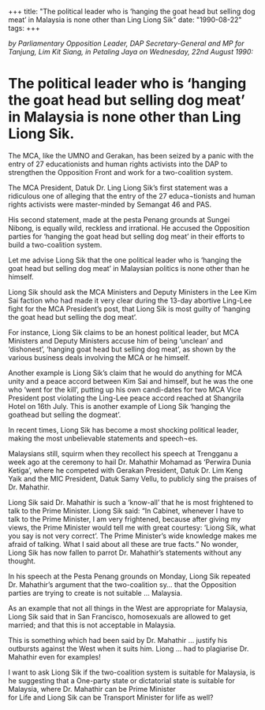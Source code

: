 +++ 
title: "The political leader who is ‘hanging the goat head but selling dog meat’ in Malaysia is none other than Ling Liong Sik"
date: "1990-08-22"
tags:
+++

_by Parliamentary Opposition Leader, DAP Secretary-General and MP for Tanjung, Lim Kit Siang, in Petaling Jaya on Wednesday, 22nd August  1990:_

# The political leader who is ‘hanging the goat head but selling dog meat’ in Malaysia is none other than Ling Liong Sik.

The MCA, like the UMNO and Gerakan, has been seized by a panic with the entry of 27 educationists and human rights activists into the DAP to strengthen the Opposition Front and work for a two-coalition system.</u>

The MCA President, Datuk Dr. Ling Liong Sik’s first statement was a ridiculous one of alleging that 
the entry of the 27 educa¬tionists and human rights activists were master-minded by Semangat 46 and PAS.

His second statement, made at the pesta Penang grounds at Sungei Nibong, is equally wild, reckless 
and irrational. He accused the Opposition parties for ‘hanging the goat head but selling dog meat’ 
in their efforts to build a two-coalition system.

Let me advise Liong Sik that the one political leader who is ‘hanging the goat head but selling dog meat’ in Malaysian politics is none other than he himself.

Liong Sik should ask the MCA Ministers and Deputy Ministers in the Lee Kim Sai faction who had made it very clear during the 13-day abortive Ling-Lee fight for the MCA President’s post, that Liong Sik is most guilty of ‘hanging the goat head but selling the dog meat’.

For instance, Liong Sik claims to be an honest political leader, but MCA Ministers and Deputy Ministers accuse him of being ‘unclean’ and ‘dishonest’, ‘hanging goat head but selling dog meat’, as shown by the various business deals involving the MCA or he himself.

Another example is Liong Sik’s claim that he would do anything for MCA unity and a peace accord between Kim Sai and himself, but he was the one who ‘went for the kill’, putting up his own candi-dates for two MCA Vice President post violating the Ling-Lee peace accord reached at Shangrila Hotel on 16th July. This is another example of Liong Sik ‘hanging the goathead but selling the dogmeat’.

In recent times, Liong Sik has become a most shocking political leader, making the most unbelievable statements and speech¬es.

Malaysians still, squirm when they recollect his speech at Trengganu a week ago at the ceremony to hail Dr. Mahathir Mohamad as ‘Perwira Dunia Ketiga’, where he competed with Gerakan President, Datuk Dr. Lim Keng Yaik and the MIC President, Datuk Samy Vellu, to publicly sing the praises of 
Dr. Mahathir.

Liong Sik said Dr. Mahathir is such a ‘know-all’ that he is most frightened to talk to the Prime Minister. Liong Sik said: “In Cabinet, whenever I have to talk to the Prime Minister, I am very frightened, because after giving my views, the Prime Minister would tell me with great courtesy: ‘Liong Sik, what you say is not very correct’. The Prime Minister’s wide knowledge makes me afraid of talking. What I said about all these are true facts.”
No wonder, Liong Sik has now fallen to parrot Dr. Mahathir’s statements without any thought.

In his speech at the Pesta Penang grounds on Monday, Liong Sik repeated Dr. Mahathir’s argument 
that the two-coalition sy… that the Opposition parties are trying to create is not suitable … Malaysia.

As an example that not all things in the West are appropriate for Malaysia, Liong Sik said that in 
San Francisco, homosexuals are allowed to get married; and that this is not acceptable in Malaysia.

This is something which had been said by Dr. Mahathir … justify his outbursts against the West 
when it suits him. Liong … had to plagiarise Dr. Mahathir even for examples!

I want to ask Liong Sik if the two-coalition system is suitable for Malaysia, is he suggesting that a 
One-party state or dictatorial state is suitable for Malaysia, where Dr. Mahathir can be Prime Minister  
for Life and Liong Sik can be Transport Minister for life as well?
 

